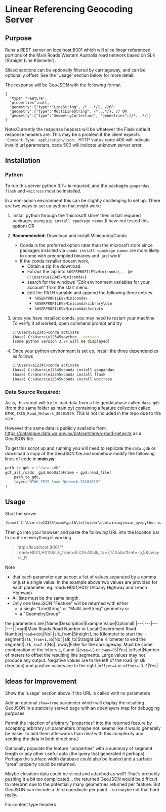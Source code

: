 # Linear Referencing Geocoding Server

## Purpose
Runs a REST server on localhost:8001 which will slice linear referenced
portions of the Main Roads Western Australia road network based on SLK (Straight Line Kilometer).

Sliced sections can be optionally filtered by carriageway,
and can be optionally offset.
See the 'Usage' section below for more detail.

The response will be GeoJSON with the following format
```json5
{
  "type":"Feature",
  "properties":null,
  "geometry":{"type":"LineString", /*...*/}, //OR
  "geometry":{"type":"MultiLineString", /*...*/}, // OR
  "geometry":{"type":"GeometryCollection", "geometries":[/*...*/]}
}
``` 
Note:Currently the response headers will be whatever the Flask default response headers are. This may be a problem if the client expects `'Content-Type: application/json'`. HTTP status code 400 will indicate invalid url parameters, code 500 will indicate unknown server error.

## Installation

### Python
To run this server python 3.7+ is required, and the packages `geopandas`, `flask` and `waitress` must be installed.

In a non-admin environment this can be slightly challenging to set up.
There are two ways to set up python that might work:

1. Install python through the 'microsoft store' then install required packages using `pip install <package name>`
   (I have not tested this option) OR
2. **Recommended:** Download and install Miniconda/Conda
   - Conda is the preferred option rater than the microsoft store since packages installed via `conda install <package name>`
     are more likely to come with precompiled binaries and 'just work'
   - If the conda installer doesnt work,
     - Obtain a zip file download.
     - Extract the zip into `%USERPROFILE%\Miniconda\...` 
       (ie `C:\Users\e12345\Miniconda\`)
     - search for the windows "Edit environment variables for your account" from the start menu.
     - Edit the PATH variable and append the following three entries:
       - `%USERPROFILE%\Miniconda\`
       - `%USERPROFILE%\Miniconda\Library\bin`
       - `%USERPROFILE%\Miniconda\Scripts`
3. once you have installed conda, you may need to restart your machine.
   To verify it all worked, open command prompt and try
   ```bat
   C:\Users\e12345>conda activate
   (base) C:\Users\e12345>python --version
   [some python version 3.7+ will be displayed]
   ```     

4. Once your python environment is set up, install the three dependencies as follows
   ```bat
   C:\Users\e12345>conda activate
   (base) C:\Users\e12345>conda install geopandas
   (base) C:\Users\e12345>conda install flask
   (base) C:\Users\e12345>conda install waitress
   ```

### Data Source Required:
As is, this script will try to load data from a file geodatabase called `data.gdb` (from the same folder as main.py) containing a feature collection called `NTWK_IRIS_Road_Network_20201029`. This is not included in the repo due to the size.

However this same data is publicly available from https://catalogue.data.wa.gov.au/dataset/mrwa-road-network as a GeoJSON file.

To get this script up and running you will need to replicate the `data.gdb` or download a copy of the GeoJSON file and somehow modify the following lines of code in **main.py**:
 
```python
path_to_gdb = r"data.gdb"
gdf_all_roads: gpd.GeoDataFrame = gpd.read_file(
    path_to_gdb,
    layer="NTWK_IRIS_Road_Network_20201029"
)
```

## Usage
Start the server
```bat
(base) C:\Users\e12345\some\path\to\folder\containing\main_py>python main.py
```
Then go into your browser and paste the following URL into the locaiton bar to confirm everything is working
> http://localhost:8001/?road=H001,H012&slk_from=6.3,16.4&slk_to=7,17.35&offset=-5,5&cway=L,R

Note
 - that each parameter can accept a list of values separated by a comma or just a single value.
  In the example above two values are provided for each parameter. eg. road=H001,H012 (Albany Highway and Leach Highway)
 - All lists must be the same length.
 - Only one GeoJSON "Feature" will be returned with either
   - a single "LineString" or "MultiLineString" geometry or
   - a "GeometryGroup"
 
the parameters are
|Name|Description|Example Value|Optional|
|---|---|---|---|
|road|Main Roads Road Number or Local Government Road Number|`road=H001`|No|
|slk_from|Straight Line Kilometer to start the segment|`slk_from=1.55`|No|
|slk_to|Straight Line Kilometer to end the segment|`slk_to=2.3`|No|
|cway|Filter for the carriageway. Must be some combination of the letters `L`, `R` and `S`|`cway=LS` or `cway=RS`|Yes|
|offset|Number of meters to offset the resulting line segments. Large values may not produce any output. Negative values are to the left of the road (in slk direction) and positive values are to the right.|`offset=4` or `offset=-3.5`|Yes|

## Ideas for Improvement
Show the 'usage' section above if the URL is called with no parameters

Add an optional `show=true` parameter which will display the resulting GeoJSON in a statically served page with an openlayers map for debugging purposes.

Permit the injection of arbitrary "properties" into the returned feature by accepting arbitrary url parameters
(maybe not. seems like it would generally be easier to add them afterwards than deal with this complexity and sending the data in both directions.)

Optionally populate the feature "properties" with a summary of segment length or any other useful data (the query that generated it perhaps).
Perhaps the surface width database could also be loaded and a surface "area" property could be returned.

Maybe elevation data could be sliced and attached as well?
That's probably pushing it a bit too complicated...
the returned GeoJSON would be difficult to interpret due to the potentially many geometries returned per feature.
But GeoJSON can encode a third coordinate per point... so maybe not that hard really.

Fix content type headers

